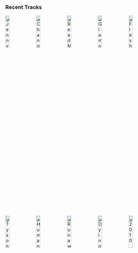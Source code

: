 ### Recent Tracks
[<img src='https://lastfm.freetls.fastly.net/i/u/300x300/d83c5d906703a8c8042285d0902d9cf4.png' width='16%' height='16%' alt='Jenny Was a Friend of Mine'>](https://www.last.fm/music/the%2bkillers/_/jenny%2bwas%2ba%2bfriend%2bof%2bmine)&nbsp;&nbsp;&nbsp;&nbsp;[<img src='https://lastfm.freetls.fastly.net/i/u/300x300/d83c5d906703a8c8042285d0902d9cf4.png' width='16%' height='16%' alt='Change Your Mind'>](https://www.last.fm/music/the%2bkillers/_/change%2byour%2bmind)&nbsp;&nbsp;&nbsp;&nbsp;[<img src='https://lastfm.freetls.fastly.net/i/u/300x300/462a88748d374862acdd38a0aab7ab2d.png' width='16%' height='16%' alt='Read My Mind'>](https://www.last.fm/music/the%2bkillers/_/read%2bmy%2bmind)&nbsp;&nbsp;&nbsp;&nbsp;[<img src='https://lastfm.freetls.fastly.net/i/u/300x300/540b3ba392c599ecdc848cb80f2edd5a.png' width='16%' height='16%' alt='Glamorous Indie Rock & Roll'>](https://www.last.fm/music/the%2bkillers/_/glamorous%2bindie%2brock%2b%2526%2broll)&nbsp;&nbsp;&nbsp;&nbsp;[<img src='https://lastfm.freetls.fastly.net/i/u/300x300/d8d2682fd0834c4690b1dc5a5c1b4822.png' width='16%' height='16%' alt='Flesh and Bone'>](https://www.last.fm/music/the%2bkillers/_/flesh%2band%2bbone)&nbsp;&nbsp;&nbsp;&nbsp;<br>[<img src='https://lastfm.freetls.fastly.net/i/u/300x300/80bd9d8fca45d2539a173f74ab95cd42.png' width='16%' height='16%' alt='Tyson vs Douglas'>](https://www.last.fm/music/the%2bkillers/_/tyson%2bvs%2bdouglas)&nbsp;&nbsp;&nbsp;&nbsp;[<img src='https://lastfm.freetls.fastly.net/i/u/300x300/9a8488ad4896580730b7ce12877bc278.png' width='16%' height='16%' alt='Human'>](https://www.last.fm/music/the%2bkillers/_/human)&nbsp;&nbsp;&nbsp;&nbsp;[<img src='https://lastfm.freetls.fastly.net/i/u/300x300/d8d2682fd0834c4690b1dc5a5c1b4822.png' width='16%' height='16%' alt='Runaways'>](https://www.last.fm/music/the%2bkillers/_/runaways)&nbsp;&nbsp;&nbsp;&nbsp;[<img src='https://lastfm.freetls.fastly.net/i/u/300x300/1885b86f55925072c5a6c81350ac5c46.png' width='16%' height='16%' alt='Dying Breed'>](https://www.last.fm/music/the%2bkillers/_/dying%2bbreed)&nbsp;&nbsp;&nbsp;&nbsp;[<img src='https://lastfm.freetls.fastly.net/i/u/300x300/89decf6b81dd8a3a6f1ca825763ae7a3.png' width='16%' height='16%' alt='2010'>](https://www.last.fm/music/the%2bkeystones/_/2010)&nbsp;&nbsp;&nbsp;&nbsp;<br>